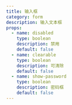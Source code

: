 ```yaml
---
title: 输入框
category: form
description: 输入文本框
props:
  - name: disabled
    type: boolean
    description: 禁用
    default: false
  - name: clearable
    type: boolean
    description: 可清除
    default: false
  - name: show-password
    type: boolean
    description: 密码框
    default: false
---
```

